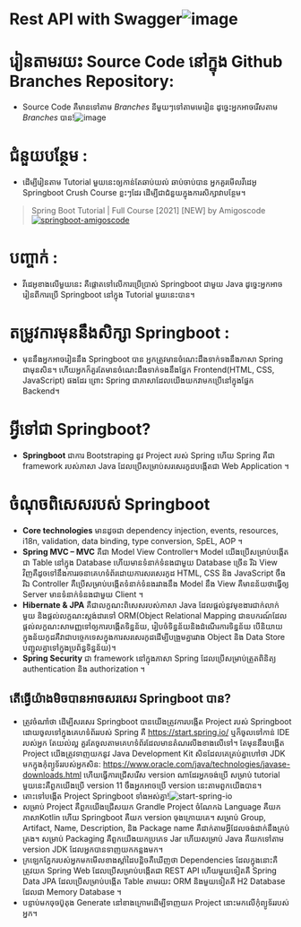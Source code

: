 # Rest API with Swagger![image](https://user-images.githubusercontent.com/103988427/169981197-3e7cefda-592c-499e-96d6-285b488f5eec.png)
# រៀនតាមរយះ Source Code នៅក្នុង Github Branches Repository: 
- Source Code គឺមានទៅតាម *Branches* នីមួយៗទៅតាមមេរៀន ដូច្នេះអ្នកអាចរើសតាម *Branches* បាន!![image](https://user-images.githubusercontent.com/103988427/169982053-58784fed-a416-48bb-9f64-d67b7eac1ddc.png)
# ជំនួយបន្ថែម : 
- ដើម្បីរៀនតាម Tutorial មួយនេះឲ្យកាន់តែឆាប់យល់ ឆាប់ចាប់បាន អ្នកគួរមើលវីដេអូ Springboot Crush Course ខ្លះៗដែរ ដើម្បីជាជំនួយក្នុងការសិក្សាវាបន្ថែម។ 
> Spring Boot Tutorial | Full Course [2021] [NEW] by Amigoscode <a href="https://www.youtube.com/watch?v=9SGDpanrc8U">![springboot-amigoscode](https://user-images.githubusercontent.com/103988427/169996333-01640549-e304-406e-a837-cb846a37c161.jpg)</a>
# បញ្ចាក់ : 
- វីដេអូខាងលើមួយនេះ គឺផ្តោតទៅលើការប្រើប្រាស់ Springboot ជាមួយ Java ដូច្នេះអ្នកអាចរៀនពីការប្រើ Springboot នៅក្នុង Tutorial មួយនេះបាន។
# តម្រូវការមុននឹងសិក្សា Springboot : 
- មុននឹងអ្នកអាចរៀននឹង Springboot បាន អ្នកត្រូវមានចំណេះដឹងទាក់ទងនឹងភាសា Spring ជាមុនសិន។ ហើយអ្នកក៏គួរតែមានចំណេះដឹងទាក់ទងនឹងផ្នែក Frontend(HTML, CSS, JavaScript) ផងដែរ ព្រោះ Spring ជាភាសាដែលយើងយកវាមកប្រើនៅក្នុងផ្នែក Backend។
# អ្វីទៅជា Springboot?
- **Springboot** ជាការ Bootstraping នូវ Project របស់ Spring ហើយ Spring គឺជា framework របស់ភាសា Java ដែលប្រើសម្រាប់សរសេរកូដបង្កើតជា Web Application ។
# ចំណុចពិសេសរបស់ Springboot
- **Core technologies** មានដូចជា dependency injection, events, resources, i18n, validation, data binding, type conversion, SpEL, AOP ។
- **Spring MVC – MVC** គឺជា Model View Controller។ Model យើងប្រើសម្រាប់បង្កើតជា Table នៅក្នុង Database ហើយមានទំនាក់ទំនងជាមួយ Database ច្រើន រីឯ View វិញគឺដូចទៅនឹងការរចនាគេហទំព័រដោយការសរសេរកូដ HTML, CSS និង JavaScript ចឹង រីឯ Controller គឺប្រើសម្រាប់បង្កើតទំនាក់ទំនងរវាងនឹង Model នឹង View គឺមានន័យថាធ្វើឲ្យ Server មានទំនាក់ទំនងជាមួយ Client ។
- **Hibernate & JPA** គឺជាលក្ខណះពិសេសរបស់ភាសា Java ដែលផ្តល់នូវមុខងារជាក់លាក់មួយ និងផ្តល់លក្ខណះស្តង់ដារទៅ ORM(Object Relational Mapping ជាឧបករណ៍ដែលផ្តល់លក្ខណះសាមញ្ញទៅឲ្យការបង្កើតទិន្នន័យ, រៀបចំទិន្នន័យនិងដំណើរការទិន្នន័យ បើនិយាយក្នុងន័យកូដគឺវាជាបច្ចេកទេសក្នុងការសរសេរកូដដើម្បីបង្រួមគ្នារវាង Object និង Data Store បញ្ជូលគ្នាទៅក្នុងប្រព័ន្ធទិន្នន័យ)។
- **Spring Security** ជា framework នៅក្នុងភាសា Spring ដែលប្រើសម្រាប់ត្រួតពិនិត្យ authentication និង authorization ។
## តើធ្វើយ៉ាងមិចបានអាចសរសេរ Springboot បាន?
- ត្រូវចំណាំថា ដើម្បីសរសេរ Springboot បានយើងត្រូវការបង្កើត Project របស់ Springboot ដោយចូលទៅក្នុងគេហទំព័ររបស់ Spring គឺ https://start.spring.io/ ឬក៏ចូលទៅកាន់ IDE របស់អ្នក តែយល់ល្អ គួរតែចូលតាមគេហទំព័រដែលមានតំណរលីងខាងលើទៅ។ តែមុននឹងបង្កើត Project យើងត្រូវទាញយកនូវ Java Development Kit សិនដែលគេគ្រប់គ្នាហៅថា JDK មកក្នុងកុំព្យូទ័ររបស់អ្នកសិន: https://www.oracle.com/java/technologies/javase-downloads.html ហើយធ្វើការជ្រើសរើស version ណាដែរអ្នកចង់ប្រើ សម្រាប់ tutorial មួយនេះគឺពួកយើងប្រើ version 11 ចឹងអ្នកអាចប្រើ version នេះតាមពួកយើងបាន។
- តោះទៅបង្កើត Project Springboot ទាំងអស់គ្នា!![start-spring-io](https://user-images.githubusercontent.com/103988427/169998016-e66b8306-633b-4af9-bd30-b34973bac225.jpg)
- សម្រាប់ Project គឺពួកយើងជ្រើសយក Grandle Project ចំណែកឯ Language គឺយកភាសា​ Kotlin ហើយ Springboot គឺយក version ចុងក្រោយគេ។ សម្រាប់ Group, Artifact, Name, Description, និង Package name គឺដាក់តាមអ្វីដែលចង់ដាក់នឹងគ្រប់គ្រង។ សម្រាប់ Packaging គឺពួកយើងយកប្រភេទ Jar ហើយសម្រាប់ Java គឺយកទៅតាម version JDK ដែលអ្នកបានទាញយកកន្លងមក។
- ក្រឡេកភ្នែករបស់អ្នកមកមើលខាងស្តាំដៃបន្តិចគឺឃើញថា Dependencies ដែលក្នុងនោះគឺត្រូវយក Spring Web ដែលប្រើសម្រាប់បង្កើតជា REST API ហើយមួយទៀតគឺ Spring Data JPA ដែលប្រើសម្រាប់បង្កើត Table តាមរយះ ORM និងមួយទៀតគឺ H2 Database ដែលជា Memory Database ។
- បន្ទាប់មកចុចប៊ូតុង Generate នៅខាងក្រោមដើម្បីទាញយក Project នោះមកលើកុំព្យូទ័ររបស់អ្នក។
